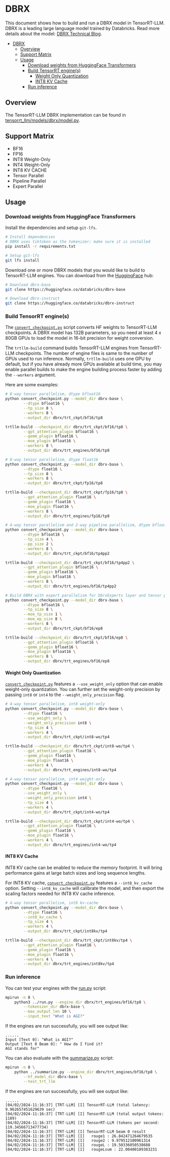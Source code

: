 # DBRX

This document shows how to build and run a DBRX model in TensorRT-LLM. DBRX is a leading large language model trained by Databricks. Read more details about the model: [DBRX Technical Blog](https://www.databricks.com/blog/introducing-dbrx-new-state-art-open-llm).

- [DBRX](#dbrx)
  - [Overview](#overview)
  - [Support Matrix](#support-matrix)
  - [Usage](#usage)
    - [Download weights from HuggingFace Transformers](#download-weights-from-huggingface-transformers)
    - [Build TensorRT engine(s)](#build-tensorrt-engines)
      - [Weight Only Quantization](#weight-only-quantization)
      - [INT8 KV Cache](#int8-kv-cache)
    - [Run inference](#run-inference)

## Overview

The TensorRT-LLM DBRX implementation can be found in [tensorrt_llm/models/dbrx/model.py](../../tensorrt_llm/models/dbrx/model.py).

## Support Matrix
  * BF16
  * FP16
  * INT8 Weight-Only
  * INT4 Weight-Only
  * INT8 KV CACHE
  * Tensor Parallel
  * Pipeline Parallel
  * Expert Parallel

## Usage

### Download weights from HuggingFace Transformers

Install the dependencies and setup `git-lfs`.

```bash
# Install dependencies
# DBRX uses tiktoken as the tokenizer; make sure it is installed
pip install -r requirements.txt

# Setup git-lfs
git lfs install
```

Download one or more DBRX models that you would like to build to TensorRT-LLM engines. You can download from the [HuggingFace](https://huggingface.co) hub:

```bash
# Download dbrx-base
git clone https://huggingface.co/databricks/dbrx-base

# Download dbrx-instruct
git clone https://huggingface.co/databricks/dbrx-instruct
```

### Build TensorRT engine(s)

The [`convert_checkpoint.py`](./convert_checkpoint.py) script converts HF weights to TensorRT-LLM checkpoints. A DBRX model has 132B parameters, so you need at least 4 x 80GB GPUs to load the model in 16-bit precision for weight conversion.

The `trtllm-build` command builds TensorRT-LLM engines from TensorRT-LLM checkpoints. The number of engine files is same to the number of GPUs used to run inference. Normally, `trtllm-build` uses one GPU by default, but if you have already more GPUs available at build time, you may enable parallel builds to make the engine building process faster by adding the `--workers` argument.

Here are some examples:

```bash
# 8-way tensor parallelism, dtype bfloat16
python convert_checkpoint.py --model_dir dbrx-base \
        --dtype bfloat16 \
        --tp_size 8 \
        --workers 8 \
        --output_dir dbrx/trt_ckpt/bf16/tp8

trtllm-build --checkpoint_dir dbrx/trt_ckpt/bf16/tp8 \
        --gpt_attention_plugin bfloat16 \
        --gemm_plugin bfloat16 \
        --moe_plugin bfloat16 \
        --workers 8 \
        --output_dir dbrx/trt_engines/bf16/tp8
```

```bash
# 8-way tensor parallelism, dtype float16
python convert_checkpoint.py --model_dir dbrx-base \
        --dtype float16 \
        --tp_size 8 \
        --workers 8 \
        --output_dir dbrx/trt_ckpt/fp16/tp8

trtllm-build --checkpoint_dir dbrx/trt_ckpt/fp16/tp8 \
        --gpt_attention_plugin float16 \
        --gemm_plugin float16 \
        --moe_plugin float16 \
        --workers 8 \
        --output_dir dbrx/trt_engines/fp16/tp8
```

```bash
# 4-way tensor parallelism and 2-way pipeline parallelism, dtype bfloat16
python convert_checkpoint.py --model_dir dbrx-base \
        --dtype bfloat16 \
        --tp_size 4 \
        --pp_size 2 \
        --workers 8 \
        --output_dir dbrx/trt_ckpt/bf16/tp4pp2

trtllm-build --checkpoint_dir dbrx/trt_ckpt/bf16/tp4pp2 \
        --gpt_attention_plugin bfloat16 \
        --gemm_plugin bfloat16 \
        --moe_plugin bfloat16 \
        --workers 8 \
        --output_dir dbrx/trt_engines/bf16/tp4pp2
```


```bash
# Build DBRX with expert parallelism for DbrxExperts layer and tensor parallelism for rest
python convert_checkpoint.py --model_dir dbrx-base \
        --dtype bfloat16 \
        --tp_size 8 \
        --moe_tp_size 1 \
        --moe_ep_size 8 \
        --workers 8 \
        --output_dir dbrx/trt_ckpt/bf16/ep8

trtllm-build --checkpoint_dir dbrx/trt_ckpt/bf16/ep8 \
        --gpt_attention_plugin bfloat16 \
        --gemm_plugin bfloat16 \
        --moe_plugin bfloat16 \
        --workers 8 \
        --output_dir dbrx/trt_engines/bf16/ep8
```

#### Weight Only Quantization

[`convert_checkpoint.py`](./convert_checkpoint.py) features a `--use_weight_only` option that can enable weight-only quantization. You can further set the weight-only precision by passing `int8` or `int4` to the `--weight_only_precision` flag.

```bash
# 4-way tensor parallelism, int8 weight-only
python convert_checkpoint.py --model_dir dbrx-base \
        --dtype float16 \
        --use_weight_only \
        --weight_only_precision int8 \
        --tp_size 4 \
        --workers 4 \
        --output_dir dbrx/trt_ckpt/int8-wo/tp4

trtllm-build --checkpoint_dir dbrx/trt_ckpt/int8-wo/tp4 \
        --gpt_attention_plugin float16 \
        --gemm_plugin float16 \
        --moe_plugin float16 \
        --workers 4 \
        --output_dir dbrx/trt_engines/int8-wo/tp4
```

```bash
# 4-way tensor parallelism, int4 weight-only
python convert_checkpoint.py --model_dir dbrx-base \
        --dtype float16 \
        --use_weight_only \
        --weight_only_precision int4 \
        --tp_size 4 \
        --workers 4 \
        --output_dir dbrx/trt_ckpt/int4-wo/tp4

trtllm-build --checkpoint_dir dbrx/trt_ckpt/int4-wo/tp4 \
        --gpt_attention_plugin float16 \
        --gemm_plugin float16 \
        --moe_plugin float16 \
        --workers 4 \
        --output_dir dbrx/trt_engines/int4-wo/tp4
```

#### INT8 KV Cache
INT8 KV cache can be enabled to reduce the memory footprint. It will bring performance gains at large batch sizes and long sequence lengths.

For INT8 KV cache, [`convert_checkpoint.py`](./convert_checkpoint.py) features a `--int8_kv_cache` option. Setting `--int8_kv_cache` will calibrate the model, and then export the scaling factors needed for INT8 KV cache inference.

```bash
# 4-way tensor parallelism, int8 kv-cache
python convert_checkpoint.py --model_dir dbrx-base \
        --dtype float16 \
        --int8_kv_cache \
        --tp_size 4 \
        --workers 4 \
        --output_dir dbrx/trt_ckpt/int8kv/tp4

trtllm-build --checkpoint_dir dbrx/trt_ckpt/int8kv/tp4 \
        --gpt_attention_plugin float16 \
        --gemm_plugin float16 \
        --moe_plugin float16 \
        --workers 4 \
        --output_dir dbrx/trt_engines/int8kv/tp4
```

### Run inference

You can test your engines with the [run.py](../run.py) script:

```bash
mpirun -n 8 \
    python3 ../run.py --engine_dir dbrx/trt_engines/bf16/tp8 \
        --tokenizer_dir dbrx-base \
        --max_output_len 10 \
        --input_text "What is AGI?"
```

If the engines are run successfully, you will see output like:
```
......
Input [Text 0]: "What is AGI?"
Output [Text 0 Beam 0]: " How do I find it?
AGI stands for"
```


You can also evaluate with the [summarize.py](../summarize.py) script:
```bash
mpirun -n 8 \
    python ../summarize.py --engine_dir dbrx/trt_engines/bf16/tp8 \
        --hf_model_dir dbrx-base \
        --test_trt_llm
```

If the engines are run successfully, you will see output like:
```
......
[04/02/2024-11:16:37] [TRT-LLM] [I] TensorRT-LLM (total latency: 9.962657451629639 sec)
[04/02/2024-11:16:37] [TRT-LLM] [I] TensorRT-LLM (total output tokens: 1189)
[04/02/2024-11:16:37] [TRT-LLM] [I] TensorRT-LLM (tokens per second: 119.34566713477734)
[04/02/2024-11:16:37] [TRT-LLM] [I] TensorRT-LLM beam 0 result
[04/02/2024-11:16:37] [TRT-LLM] [I]   rouge1 : 26.842471264679535
[04/02/2024-11:16:37] [TRT-LLM] [I]   rouge2 : 9.979512100961314
[04/02/2024-11:16:37] [TRT-LLM] [I]   rougeL : 19.50336050538688
[04/02/2024-11:16:37] [TRT-LLM] [I]   rougeLsum : 22.00400189383231
```
